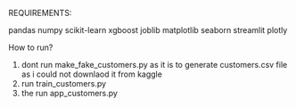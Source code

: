 REQUIREMENTS:

pandas
numpy
scikit-learn
xgboost
joblib
matplotlib
seaborn
streamlit
plotly


How to run?

1) dont run make_fake_customers.py as it is to generate customers.csv file as i could not downlaod it from kaggle
2) run train_customers.py
3) the run app_customers.py
